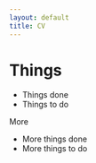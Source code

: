 ```yaml
---
layout: default
title: CV
---
```


# Things

- Things done
- Things to do

More

- More things done
- More things to do

